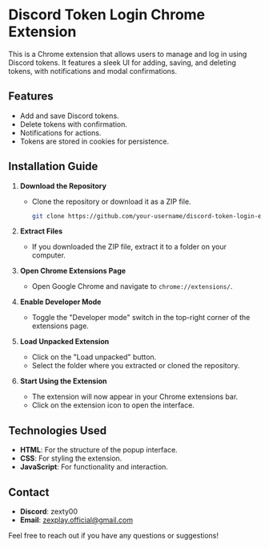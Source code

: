 # Discord Token Login Chrome Extension

This is a Chrome extension that allows users to manage and log in using Discord tokens. It features a sleek UI for adding, saving, and deleting tokens, with notifications and modal confirmations.

## Features
- Add and save Discord tokens.
- Delete tokens with confirmation.
- Notifications for actions.
- Tokens are stored in cookies for persistence.

## Installation Guide

1. **Download the Repository**
   - Clone the repository or download it as a ZIP file.
     ```bash
     git clone https://github.com/your-username/discord-token-login-extension.git
     ```

2. **Extract Files**
   - If you downloaded the ZIP file, extract it to a folder on your computer.

3. **Open Chrome Extensions Page**
   - Open Google Chrome and navigate to `chrome://extensions/`.

4. **Enable Developer Mode**
   - Toggle the "Developer mode" switch in the top-right corner of the extensions page.

5. **Load Unpacked Extension**
   - Click on the "Load unpacked" button.
   - Select the folder where you extracted or cloned the repository.

6. **Start Using the Extension**
   - The extension will now appear in your Chrome extensions bar.
   - Click on the extension icon to open the interface.

## Technologies Used
- **HTML**: For the structure of the popup interface.
- **CSS**: For styling the extension.
- **JavaScript**: For functionality and interaction.

## Contact
- **Discord**: zexty00
- **Email**: zexplay.official@gmail.com

Feel free to reach out if you have any questions or suggestions!
